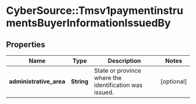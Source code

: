 # CyberSource::Tmsv1paymentinstrumentsBuyerInformationIssuedBy

## Properties
Name | Type | Description | Notes
------------ | ------------- | ------------- | -------------
**administrative_area** | **String** | State or province where the identification was issued. | [optional] 


